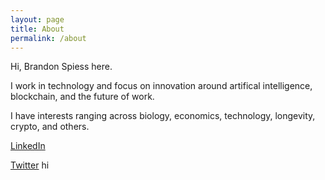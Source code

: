 ```yaml
---
layout: page
title: About
permalink: /about
---
```


Hi, Brandon Spiess here.

I work in technology and focus on innovation around artifical intelligence, blockchain, and the future of work.

I have interests ranging across biology, economics, technology, longevity, crypto, and others.

[LinkedIn](https://www.linkedin.com/in/brandonspiess/)

[Twitter](https://twitter.com/brandonspiess) hi
